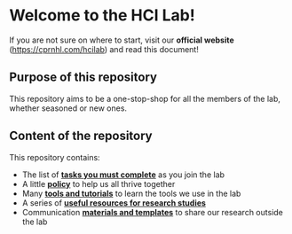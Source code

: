 # Welcome to the HCI Lab!

If you are not sure on where to start, visit our **official website** (https://cprnhl.com/hcilab) and read this document!

## Purpose of this repository
This repository aims to be a one-stop-shop for all the members of the lab, whether seasoned or new ones.

## Content of the repository
This repository contains:
- The list of **[tasks you must complete](./tasks.md)** as you join the lab
- A little **[policy](./policy.md)** to help us all thrive together
- Many **[tools and tutorials](./tools-tutorials.md)** to learn the tools we use in the lab
- A series of **[useful resources for research studies](./resources/research_study.md)**
- Communication **[materials and templates](./communication.md)** to share our research outside the lab



